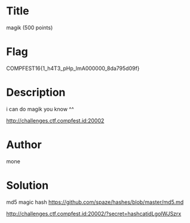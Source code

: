 # Title
magik (500 points)

# Flag
COMPFEST16{1_h4T3_pHp_lmA000000_8da795d09f}

# Description
i can do magik you know ^^

http://challenges.ctf.compfest.id:20002

# Author
mone

# Solution
md5 magic hash
https://github.com/spaze/hashes/blob/master/md5.md

http://challenges.ctf.compfest.id:20002/?secret=hashcatidLgolWJSzrx